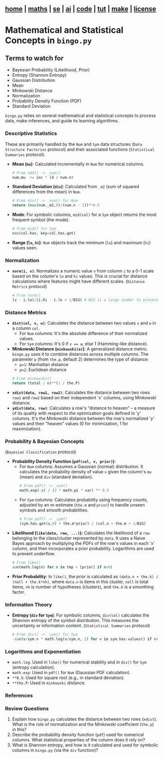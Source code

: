 [home](../README.md) | [maths](maths.md) | [se](se.md) | [ai](ai.md) | [code](code.md) | [tut](tutorial.md) | [make](prompt.txt) | [license](license.md)
---
# Mathematical and Statistical Concepts in `bingo.py`

## Terms to watch for

- Bayesian Probability (Likelihood, Prior)
- Entropy (Shannon Entropy)
- Gaussian Distribution
- Mean
- Minkowski Distance
- Normalization
- Probability Density Function (PDF)
- Standard Deviation

`bingo.py` relies on several mathematical and statistical concepts to process data, make inferences, and guide its learning algorithms.

### Descriptive Statistics
These are primarily handled by the `Num` and `Sym` data structures (`Data Structure Factories` protocol) and their associated functions (`Statistical Summaries` protocol).

- **Mean (`mu`)**: Calculated incrementally in `Num` for numerical columns.
  ```python
  # From add() -> _num()
  num.mu  += inc * (d / num.n) 
  ```
- **Standard Deviation (`div`)**: Calculated from `_m2` (sum of squared differences from the mean) in `Num`.
  ```python
  # From div() -> _num() for Num
  return (max(num._m2,0)/(num.n - 1))**0.5
  ```
- **Mode**: For symbolic columns, `mid(col)` for a `Sym` object returns the most frequent symbol (the mode).
  ```python
  # From mid() for Sym
  max(col.has, key=col.has.get)
  ```
- **Range (`lo`, `hi`)**: `Num` objects track the minimum (`lo`) and maximum (`hi`) values seen.

### Normalization
- **`norm(i, v)`**: Normalizes a numeric value `v` from column `i` to a 0-1 scale based on the column's `lo` and `hi` values. This is crucial for distance calculations where features might have different scales. (`Distance Metrics` protocol)
  ```python
  # From norm()
  (v - i.lo)/(i.hi - i.lo + 1/BIG) # BIG is a large number to prevent division by zero
  ```

### Distance Metrics
- **`dist(col, v, w)`**: Calculates the distance between two values `v` and `w` in a column `col`.
    - For `Num` columns: It's the absolute difference of their normalized values.
    - For `Sym` columns: It's 0 if `v == w`, else 1 (Hamming-like distance).
- **Minkowski Distance (`minkowski(a)`)**: A generalized distance metric. `bingo.py` uses it to combine distances across multiple columns. The parameter `p` (from `the.p`, default 2) determines the type of distance:
    - `p=1`: Manhattan distance
    - `p=2`: Euclidean distance
  ```python
  # From minkowski()
  return (total / n)**(1 / the.P)
  ```
- **`xdist(data, row1, row2)`**: Calculates the distance between two rows `row1` and `row2` based on their independent 'x' columns, using Minkowski distance.
- **`ydist(data, row)`**: Calculates a row's "distance to heaven" – a measure of its quality with respect to the optimization goals defined in 'y' columns. It's the Minkowski distance between the row's normalized 'y' values and their "heaven" values (0 for minimization, 1 for maximization).

### Probability & Bayesian Concepts
(`Bayesian Classification` protocol)
- **Probability Density Function (`pdf(col, v, prior)`)**:
    - For `Num` columns: Assumes a Gaussian (normal) distribution. It calculates the probability density of value `v` given the column's `mu` (mean) and `div` (standard deviation).
      ```python
      # From pdf() -> _num()
      math.exp(-z) / (2 * math.pi * var) ** 0.5 
      ```
    - For `Sym` columns: Calculates probability using frequency counts, adjusted by an m-estimate (`the.m` and `prior`) to handle unseen symbols and smooth probabilities.
      ```python
      # From pdf() -> _sym()
      (sym.has.get(s,0) + the.m*prior) / (col.n + the.m + 1/BIG)
      ```
- **Likelihood (`like(data, row, ...)`):** Calculates the likelihood of a `row` belonging to the class/cluster represented by `data`. It uses a Naive Bayes approach by multiplying the PDFs of the row's values in each 'x' column, and then incorporates a prior probability. Logarithms are used to prevent underflow.
  ```python
  # From like()
  sum(math.log(n) for n in tmp + [prior] if n>0)
  ```
- **Prior Probability**: In `like()`, the prior is calculated as `(data.n + the.k) / (nall + the.k*nh)`, where `data.n` is items in this cluster, `nall` is total items, `nh` is number of hypotheses (clusters), and `the.k` is a smoothing factor.

### Information Theory
- **Entropy (`div` for `Sym`)**: For symbolic columns, `div(col)` calculates the Shannon entropy of the symbol distribution. This measures the uncertainty or information content. (`Statistical Summaries` protocol)
  ```python
  # From div() -> _sym() for Sym
  -sum(v/sym.n * math.log(v/sym.n, 2) for v in sym.has.values() if v>0)
  ```

### Logarithms and Exponentiation
- `math.log`: Used in `like()` for numerical stability and in `div()` for `Sym` (entropy calculation).
- `math.exp`: Used in `pdf()` for `Num` (Gaussian PDF calculation).
- `**0.5`: Used for square root (e.g., in standard deviation).
- `**the.P`: Used in `minkowski` distance.

### References
[^1]: Mitchell, T. M. (1997). *Machine Learning*. McGraw-Hill. (Covers Naive Bayes, decision trees).
[^2]: James, G., Witten, D., Hastie, T., & Tibshirani, R. (2013). *An Introduction to Statistical Learning*. Springer.
[^3]: Cover, T. M., & Thomas, J. A. (2006). *Elements of Information Theory*. Wiley-Interscience. (For entropy).

### Review Questions
1. Explain how `bingo.py` calculates the distance between two rows (`xdist`). What is the role of normalization and the Minkowski coefficient (`the.p`) in this?
2. Describe the probability density function (`pdf`) used for numerical columns. What statistical properties of the column does it rely on?
3. What is Shannon entropy, and how is it calculated and used for symbolic columns in `bingo.py` (via the `div` function)?
